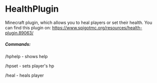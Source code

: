 # HealthPlugin
Minecraft plugin, which allows you to heal players or set their health. 
You can find this plugin on: https://www.spigotmc.org/resources/health-plugin.89063/ 
##### Commands: 
/hphelp - shows help

/hpset <hp> <Player> - sets player's hp

/heal <Player> - heals player
